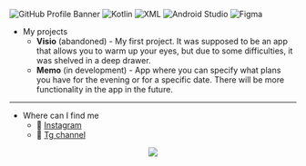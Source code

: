 ![GitHub Profile Banner](https://github.com/user-attachments/assets/521e47cd-af9e-4894-92f1-35fcc3a9b290)
![Kotlin](https://img.shields.io/badge/-Kotlin-ffffff?style=flat&logo=kotlin)
![XML](https://img.shields.io/badge/-XML-ffffff?style=flat)
![Android Studio](https://img.shields.io/badge/-Android%20Studio-ffffff?style=flat&logo=android)
![Figma](https://img.shields.io/badge/-Figma-ffffff?style=flat&logo=figma)

+ My projects
   + **Visio** (abandoned) - My first project. It was supposed to be an app that allows you to warm up your eyes, but due to some difficulties, it was shelved in a deep drawer.
   + **Memo** (in development) - App where you can specify what plans you have for the evening or for a specific date. There will be more functionality in the app in the future.
___
+ Where can I find me
   + :ferris_wheel: [Instagram](https://www.instagram.com/track_.of?igsh=cGFjNTF6bDcwMjkx)
   + :stars: [Tg channel](https://t.me/nodevop)
     
<p align="center">
  <img src="![GitHub Profile Banner](https://github.com/user-attachments/assets/521e47cd-af9e-4894-92f1-35fcc3a9b290)"></p>
